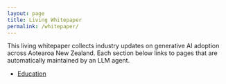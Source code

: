 ```yaml
---
layout: page
title: Living Whitepaper
permalink: /whitepaper/
---
```


This living whitepaper collects industry updates on generative AI adoption across Aotearoa New Zealand. Each section below links to pages that are automatically maintained by an LLM agent.

- [Education](whitepaper/education/)

